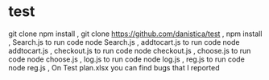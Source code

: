 # test
git clone npm install ,
git clone https://github.com/danistica/test , 
npm install ,
Search.js to run code node Search.js ,
addtocart.js to run code node addtocart.js ,
checkout.js to run code node checkout.js ,
choose.js to run code node choose.js ,
log.js to run code node log.js ,
reg.js to run code node reg.js ,
On Test plan.xlsx you can find bugs that I reported

